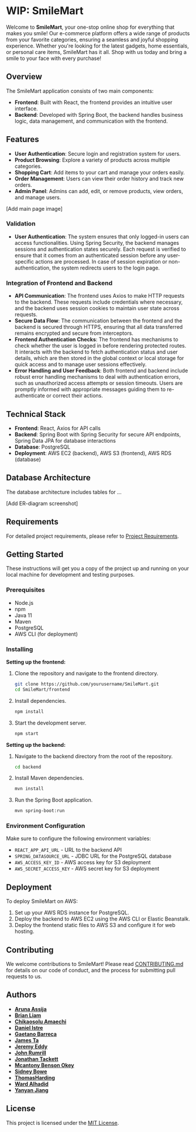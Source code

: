 
# WIP:  SmileMart

Welcome to **SmileMart**, your one-stop online shop for everything that makes you smile! Our e-commerce platform offers a wide range of products from your favorite categories, ensuring a seamless and joyful shopping experience. Whether you're looking for the latest gadgets, home essentials, or personal care items, SmileMart has it all. Shop with us today and bring a smile to your face with every purchase!

## Overview

The SmileMart application consists of two main components:
- **Frontend**: Built with React, the frontend provides an intuitive user interface.
- **Backend**: Developed with Spring Boot, the backend handles business logic, data management, and communication with the frontend.

## Features

- **User Authentication**: Secure login and registration system for users.
- **Product Browsing**: Explore a variety of products across multiple categories.
- **Shopping Cart**: Add items to your cart and manage your orders easily.
- **Order Management**: Users can view their order history and track new orders.
- **Admin Panel**: Admins can add, edit, or remove products, view orders, and manage users.

[Add main page image]

### Validation
- **User Authentication**: The system ensures that only logged-in users can access functionalities. Using Spring Security, the backend manages sessions and authentication states securely. Each request is verified to ensure that it comes from an authenticated session before any user-specific actions are processed. In case of session expiration or non-authentication, the system redirects users to the login page.

### Integration of Frontend and Backend
- **API Communication**: The frontend uses Axios to make HTTP requests to the backend. These requests include credentials where necessary, and the backend uses session cookies to maintain user state across requests.
- **Secure Data Flow**: The communication between the frontend and the backend is secured through HTTPS, ensuring that all data transferred remains encrypted and secure from interceptors.
- **Frontend Authentication Checks**: The frontend has mechanisms to check whether the user is logged in before rendering protected routes. It interacts with the backend to fetch authentication status and user details, which are then stored in the global context or local storage for quick access and to manage user sessions effectively.
- **Error Handling and User Feedback**: Both frontend and backend include robust error handling mechanisms to deal with authentication errors, such as unauthorized access attempts or session timeouts. Users are promptly informed with appropriate messages guiding them to re-authenticate or correct their actions.


## Technical Stack

- **Frontend**: React, Axios for API calls
- **Backend**: Spring Boot with Spring Security for secure API endpoints, Spring Data JPA for database interactions
- **Database**: PostgreSQL
- **Deployment**: AWS EC2 (backend), AWS S3 (frontend), AWS RDS (database)

## Database Architecture

The database architecture includes tables for ...

[Add ER-diagram screenshot]

## Requirements

For detailed project requirements, please refer to [Project Requirements](requirements.md).

## Getting Started

These instructions will get you a copy of the project up and running on your local machine for development and testing purposes.

### Prerequisites

- Node.js
- npm
- Java 11
- Maven
- PostgreSQL
- AWS CLI (for deployment)

### Installing

**Setting up the frontend:**

1. Clone the repository and navigate to the frontend directory.
   ```bash
   git clone https://github.com/yourusername/SmileMart.git
   cd SmileMart/frontend
   ```

2. Install dependencies.
   ```bash
   npm install
   ```

3. Start the development server.
   ```bash
   npm start
   ```

**Setting up the backend:**

1. Navigate to the backend directory from the root of the repository.
   ```bash
   cd backend
   ```

2. Install Maven dependencies.
   ```bash
   mvn install
   ```

3. Run the Spring Boot application.
   ```bash
   mvn spring-boot:run
   ```

### Environment Configuration

Make sure to configure the following environment variables:

- `REACT_APP_API_URL` - URL to the backend API
- `SPRING_DATASOURCE_URL` - JDBC URL for the PostgreSQL database
- `AWS_ACCESS_KEY_ID` - AWS access key for S3 deployment
- `AWS_SECRET_ACCESS_KEY` - AWS secret key for S3 deployment

## Deployment

To deploy SmileMart on AWS:

1. Set up your AWS RDS instance for PostgreSQL.
2. Deploy the backend to AWS EC2 using the AWS CLI or Elastic Beanstalk.
3. Deploy the frontend static files to AWS S3 and configure it for web hosting.

## Contributing

We welcome contributions to SmileMart! Please read [CONTRIBUTING.md](CONTRIBUTING.md) for details on our code of conduct, and the process for submitting pull requests to us.

## Authors

- **[Aruna Assija](https://github.com/arunaassijaqa)**
- **[Brian Liam](https://github.com/brianlxm)**
- **[Chikaosolu Amaechi]()**
- **[Daniel Istre](https://github.com/danielri02)**
- **[Gaetano Barreca](https://github.com/gaebar)**
- **[James Ta](https://github.com/jhtwhb)**
- **[Jeremy Eddy](https://github.com/illstar)**
- **[John Rumrill](https://github.com/camaechi)**
- **[Jonathan Tackett](https://github.com/JonCTack)**
- **[Mcantony Benson Okey](https://github.com/CPTNTBS)**
- **[Sidney Bowe](https://github.com/bowe1)**
- **[ThomasHarding](https://github.com/ThomHarding)**
- **[Ward Alhadid](https://github.com/wardalhadid)**
- **[Yanyan Jiang]()**


## License

This project is licensed under the [MIT License](https://opensource.org/license/mit).


